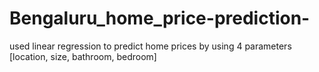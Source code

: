 # Bengaluru_home_price-prediction-
used linear regression to predict home prices by using 4 parameters [location, size, bathroom, bedroom]
